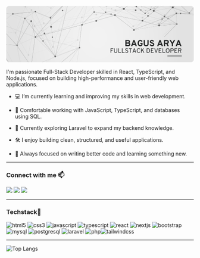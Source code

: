 <p align="center">
  <img src="assets/banner1.png" alt="banner" />
</p>


<!-- <h1 align="center">Hi👋, I’m Arya </h1> -->

<!-- ![Animasi](assets/animation1.gif) -->
<p align="">

I'm passionate Full-Stack Developer skilled in React, TypeScript, and Node.js,
focused on building high-performance and user-friendly web applications.


- 💻 I’m currently learning and improving my skills in web development.



- 🧠 Comfortable working with JavaScript, TypeScript, and databases using SQL.

- 🚀 Currently exploring Laravel to expand my backend knowledge.

- 🛠 I enjoy building clean, structured, and useful applications.

- 🎯 Always focused on writing better code and learning something new.

---

###  Connect with me 📫

<p>
  <a href="mailto:aryabagus453@gmail.com"><img src="https://img.shields.io/badge/Gmail-D14836?style=for-the-badge&logo=gmail&logoColor=white" /></a>
  <a href="https://www.linkedin.com/in/bagus-arya/"><img src="https://img.shields.io/badge/LinkedIn-0077B5?style=for-the-badge&logo=linkedin&logoColor=white" /></a>
  <a href="https://open.spotify.com/user/31vvdulfhchm3tdcuxfbjt6regsm?si=b486190f803d40e7"><img src="https://img.shields.io/badge/Spotify-1DB954?style=for-the-badge&logo=spotify&logoColor=white" /></a>
</p>

---


### Techstack🚀


<p align=""> <img src="https://cdn.jsdelivr.net/gh/devicons/devicon/icons/html5/html5-original.svg" height="40" alt="html5"/> <img src="https://cdn.jsdelivr.net/gh/devicons/devicon/icons/css3/css3-original.svg" height="40" alt="css3"/> <img src="https://cdn.jsdelivr.net/gh/devicons/devicon/icons/javascript/javascript-original.svg" height="40" alt="javascript"/> <img src="https://cdn.jsdelivr.net/gh/devicons/devicon/icons/typescript/typescript-original.svg" height="40" alt="typescript"/> <img src="https://cdn.jsdelivr.net/gh/devicons/devicon/icons/react/react-original.svg" height="40" alt="react"/> <img src="https://cdn.jsdelivr.net/gh/devicons/devicon/icons/nextjs/nextjs-original.svg" height="40" alt="nextjs"/> <img src="https://cdn.jsdelivr.net/gh/devicons/devicon/icons/bootstrap/bootstrap-original.svg" height="40" alt="bootstrap"/> <img src="https://cdn.jsdelivr.net/gh/devicons/devicon/icons/mysql/mysql-original.svg" height="40" alt="mysql"/> <img src="https://cdn.jsdelivr.net/gh/devicons/devicon/icons/postgresql/postgresql-original.svg" height="40" alt="postgresql"/> <img src="https://cdn.jsdelivr.net/gh/devicons/devicon/icons/laravel/laravel-original.svg" height="40" alt="laravel"/> <img src="https://cdn.jsdelivr.net/gh/devicons/devicon/icons/php/php-original.svg" height="40" alt="php"/><img src="https://cdn.jsdelivr.net/gh/devicons/devicon/icons/tailwindcss/tailwindcss-original.svg" height="40" alt="tailwindcss"/>
</p>

---

![Top Langs](https://github-readme-stats.vercel.app/api/top-langs/?username=IGBagusAryaN&layout=compact&theme=radical)
